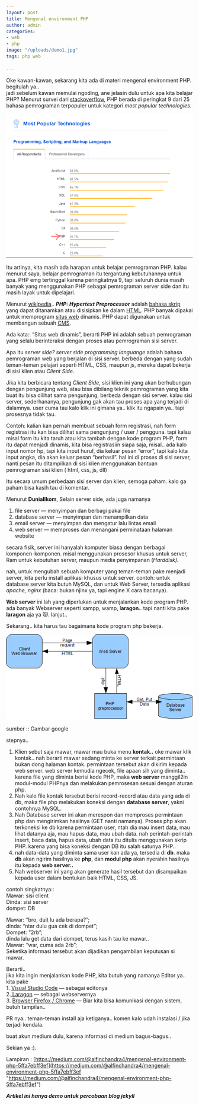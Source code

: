 ```yaml
---
layout: post
title: Mengenal environment PHP
author: admin
categories:
- web
- php
image: "/uploads/demo1.jpg"
tags: php web

---
```

Oke kawan-kawan, sekarang kita ada di materi mengenal environment PHP. begitulah ya..  
jadi sebelum kawan memulai ngoding, ane jelasin dulu untuk apa kita belajar PHP? Menurut survei dari [stackoverflow,](https://insights.stackoverflow.com/survey/2018/) PHP berada di peringkat 9 dari 25 bahasa pemrograman terpopuler untuk kategori _most popular technologies_.

![](/uploads/1_PSPGpssNRDAtETP3erLQhA.png)

Itu artinya, kita masih ada harapan untuk belajar pemrograman PHP. kalau menurut saya, belajar pemrograman itu tergantung kebutuhannya untuk apa. PHP emg tertinggal karena peringkatnya 9, tapi seluruh dunia masih banyak yang menggunakan PHP sebagai pemrograman server side dan itu masih layak untuk dipelajari.

Menurut [wikipedia](https://id.wikipedia.org/wiki/PHP).. **_PHP: Hypertext Preprocessor_** adalah [bahasa skrip](https://id.wikipedia.org/wiki/Bahasa_skrip) yang dapat ditanamkan atau disisipkan ke dalam [HTML](https://id.wikipedia.org/wiki/HTML). PHP banyak dipakai untuk memprogram [situs web](https://id.wikipedia.org/wiki/Situs_web) dinamis. PHP dapat digunakan untuk membangun sebuah [CMS](https://id.wikipedia.org/wiki/CMS).

Ada kata:: “Situs web dinamis”, berarti PHP ini adalah sebuah pemrograman yang selalu berinteraksi dengan proses atau pemrograman sisi server.

Apa itu _server side?_ _server side programming languange_ adalah bahasa pemrograman web yang berjalan di sisi server. berbeda dengan yang sudah teman-teman pelajari seperti HTML, CSS, maupun js, mereka dapat bekerja di sisi klien atau _Client Side_.

Jika kita berbicara tentang _Client Side_, sisi klien ini yang akan berhubungan dengan pengunjung web, atau bisa dibilang teknik pemrograman yang kita buat itu bisa dilihat sama pengunjung, berbeda dengan sisi server. kalau sisi server, sederhananya, pengunjung gak akan tau proses apa yang terjadi di dalamnya. user cuma tau kalo klik ini gimana ya.. klik itu ngapain ya.. tapi prosesnya tidak tau.

Contoh: kalian kan pernah membuat sebuah form registrasi, nah form registrasi itu kan bisa dilihat sama pengunjung / user / pengguna. tapi kalau misal form itu kita taruh atau kita tambah dengan kode program PHP, form itu dapat menjadi dinamis, kita bisa registrasiin siapa saja, misal.. ada kalo input nomor hp, tapi kita input huruf, dia keluar pesan “error”, tapi kalo kita input angka, dia akan keluar pesan “berhasil”. hal ini di proses di sisi server, nanti pesan itu ditampilkan di sisi klien menggunakan bantuan pemrograman sisi klien ( html, css, js, dll)

Itu secara umum perbedaan sisi server dan klien, semoga paham. kalo ga paham bisa kasih tau di komentar.

Menurut **DuniaIlkom**, Selain server side, ada juga namanya

1. file server — menyimpan dan berbagi pakai file
2. database server — menyimpan dan menampilkan data
3. email server — menyimpan dan mengatur lalu lintas email
4. web server — memproses dan menangani perminataan halaman website

secara fisik, server ini hanyalah komputer biasa dengan berbagai komponen-komponen. misal menggunakan prosesor khusus untuk server, Ram untuk kebutuhan server, maupun media penyimpanan (_Harddisk)._

nah, untuk mengubah sebuah komputer yang teman-teman pake menjadi server, kita perlu install aplikasi khusus untuk server. contoh: untuk database server kita butuh MySQL, dan untuk Web Server, tersedia aplikasi _apache, nginx_ (baca: bukan njinx ya, tapi engine X cara bacanya).

**Web server** ini lah yang diperlukan untuk menjalankan kode program PHP.  
ada banyak Webserver seperti xampp, wamp, l**aragon**.. tapi nanti kita pake **laragon** aja ya 😾. lanjut..

Sekarang.. kita harus tau bagaimana kode program php bekerja.

![](/uploads/0_hV4QwQr0msvmEnqI.gif)

sumber :: Gambar google

stepnya..

1. Klien sebut saja mawar, mawar mau buka menu **kontak..** oke mawar klik kontak.. nah berarti mawar sedang minta ke server terkait permintaan bukan dong halaman kontak. permintaan tersebut akan dikirim kepada web server. web server kemudia ngecek, file apaan sih yang diminta.. karena file yang diminta berisi kode PHP, maka **web server** manggil2in modul-modul PHPnya dan melakukan pemrosesan sesuai dengan aturan php.
2. Nah kalo file kontak tersebut berisi record-record atau data yang ada di db, maka file php melakukan koneksi dengan **database server**, yakni contohnya MySQL.
3. Nah Database server ini akan merespon dan memproses permintaan php dan mengirimkan hasilnya (GET nanti namanya). Proses php akan terkoneksi ke db karena permintaan user, ntah dia mau insert data, mau lihat datanya aja, mau hapus data, mau ubah data. nah perintah-perintah insert, baca data, hapus data, ubah data itu ditulis menggunakan skrip PHP. karena yang bisa koneksi dengan DB itu salah satunya PHP..
4. nah data-data yang diminta sama user kan ada ya, tersedia di **db**. maka **db** akan ngirim hasilnya ke **php**, dan **modul php** akan nyerahin hasilnya itu kepada **web server..**
5. Nah webserver ini yang akan generate hasil tersebut dan disampaikan kepada user dalam bentukan baik HTML, CSS, JS.

contoh singkatnya::  
Mawar: sisi client  
Dinda: sisi server  
dompet: DB

Mawar: “bro, duit lu ada berapa?”;  
dinda: “ntar dulu gua cek di dompet”;  
Dompet: “2rb”;  
dinda lalu get data dari dompet, terus kasih tau ke mawar..  
Mawar: “war, cuma ada 2rb”;  
Seketika informasi tersebut akan dijadikan pengambilan keputusan si mawar.

Berarti..  
jika kita ingin menjalankan kode PHP, kita butuh yang namanya Editor ya..  
kita pake  
1\. [Visual Studio Code](https://code.visualstudio.com/) — sebagai editonya  
2\.[ Laragon](https://laragon.org/) — sebagai webservernya  
3\. [Browser Firefox / Chrome](https://www.mozilla.org/id/firefox/new/) — Biar kita bisa komunikasi dengan sistem, butuh tampilan..

PR nya.. teman-teman install aja ketiganya.. komen kalo udah instalasi / jika terjadi kendala.

buat akun medium dulu, karena informasi di medium bagus-bagus..

Sekian ya :).

Lampiran : [https://medium.com/@alfinchandra4/mengenal-environment-php-5ffa7ebff3ef](https://medium.com/@alfinchandra4/mengenal-environment-php-5ffa7ebff3ef "https://medium.com/@alfinchandra4/mengenal-environment-php-5ffa7ebff3ef")

**_Artikel ini hanya demo untuk percobaan blog jekyll_**